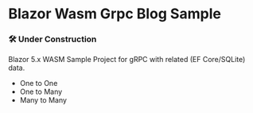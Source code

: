 # Blazor Wasm Grpc Blog Sample

### 🛠 Under Construction

Blazor 5.x WASM Sample Project for gRPC with related (EF Core/SQLite) data. 
 - One to One
 - One to Many
 - Many to Many
